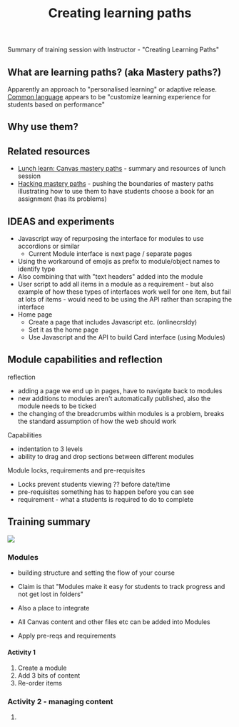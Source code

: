 ﻿---
backlinks:
- title: Design
  url: /memex/sense/Design/design.html
title: Creating learning paths
---
Summary of training session with Instructor - "Creating Learning Paths"

## What are learning paths? (aka Mastery paths?)

Apparently an approach to "personalised learning" or adaptive release. [Common language](https://community.canvaslms.com/t5/Instructor-Guide/How-do-I-use-MasteryPaths-in-course-modules/ta-p/906) appears to be "customize learning experience for students based on performance"

## Why use them?


## Related resources

- [Lunch learn: Canvas mastery paths](https://lc.landfood.ubc.ca/lunch-learn-series-canvas-mastery-paths-with-adrian-granchelli-and-patricia-hingston/) - summary and resources of lunch session
- [Hacking mastery paths](https://community.canvaslms.com/t5/Higher-Ed-Canvas-Users/Hacking-Mastery-Paths/ba-p/277059) - pushing the boundaries of mastery paths illustrating how to use them to have students choose a book for an assignment (has its problems)

## IDEAS and experiments

- Javascript way of repurposing the interface for modules to use accordions or similar
  - Current Module interface is next page / separate pages
- Using the workaround of emojis as prefix to module/object names to identify type 
- Also combining that with "text headers" added into the module
- User script to add all items in a module as a requirement - but also example of how these types of interfaces work well for one item, but fail at lots of items - would need to be using the API rather than scraping the interface
- Home page
  - Create a page that includes Javascript etc. (onlinecrsldy)
  - Set it as the home page
  - Use Javascript and the API to build Card interface (using Modules)

## Module capabilities and reflection

reflection
- adding a page we end up in pages, have to navigate back to modules
- new additions to modules aren't automatically published, also the module needs to be ticked
- the changing of the breadcrumbs within modules is a problem, breaks the standard assumption of how the web should work

Capabilities
- indentation to 3 levels
- ability to drag and drop sections between different modules

Module locks, requirements and pre-requisites
- Locks prevent students viewing ?? before date/time
- pre-requisites something has to happen before you can see
- requirement - what a students is required to do to complete

## Training summary

![](https://djon.es/assets/memex/sense/Design/canvas/2021-11-15-13-07-24.png)

### Modules

- building structure and setting the flow of your course
- Claim is that "Modules make it easy for students to track progress and not get lost in folders"
- Also a place to integrate 

- All Canvas content and other files etc can be added into Modules
- Apply pre-reqs and requirements

#### Activity 1

1. Create a module
2. Add 3 bits of content
3. Re-order items

### Activity 2 - managing content

1.
